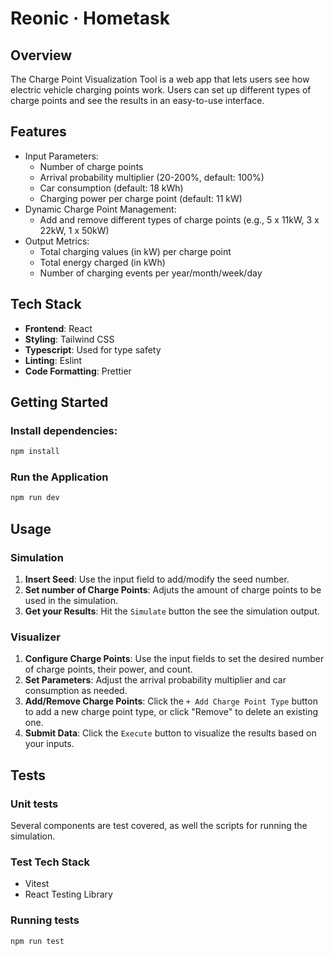 # Reonic · Hometask

## Overview

The Charge Point Visualization Tool is a web app that lets users see how electric vehicle charging points work. Users can set up different types of charge points and see the results in an easy-to-use interface.

## Features

- Input Parameters:
  - Number of charge points
  - Arrival probability multiplier (20-200%, default: 100%)
  - Car consumption (default: 18 kWh)
  - Charging power per charge point (default: 11 kW)
- Dynamic Charge Point Management:
  - Add and remove different types of charge points (e.g., 5 x 11kW, 3 x 22kW, 1 x 50kW)
- Output Metrics:
  - Total charging values (in kW) per charge point
  - Total energy charged (in kWh)
  - Number of charging events per year/month/week/day

## Tech Stack

- **Frontend**: React
- **Styling**: Tailwind CSS
- **Typescript**: Used for type safety
- **Linting**: Eslint
- **Code Formatting**: Prettier

## Getting Started

### Install dependencies:

```bash
npm install
```

### Run the Application

```bash
npm run dev
```

## Usage

### Simulation

1. **Insert Seed**: Use the input field to add/modify the seed number.
2. **Set number of Charge Points**: Adjuts the amount of charge points to be used in the simulation.
3. **Get your Results**: Hit the `Simulate` button the see the simulation output.

### Visualizer

1. **Configure Charge Points**: Use the input fields to set the desired number of charge points, their power, and count.
2. **Set Parameters**: Adjust the arrival probability multiplier and car consumption as needed.
3. **Add/Remove Charge Points**: Click the `+ Add Charge Point Type` button to add a new charge point type, or click "Remove" to delete an existing one.
4. **Submit Data**: Click the `Execute` button to visualize the results based on your inputs.

## Tests

### Unit tests

Several components are test covered, as well the scripts for running the simulation.

### Test Tech Stack

- Vitest
- React Testing Library

### Running tests

```bash
npm run test
```
